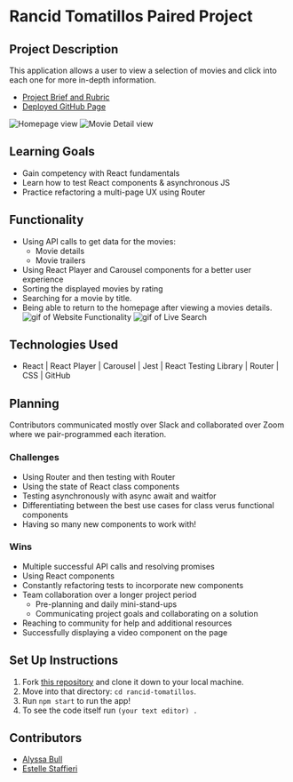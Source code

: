 # Rancid Tomatillos Paired Project
## Project Description
This application allows a user to view a selection of movies and click into each one for more in-depth information.
- [Project Brief and Rubric](https://frontend.turing.io/projects/module-3/rancid-tomatillos-v3.html)
- [Deployed GitHub Page](https://alyssabull.github.io/rancid-tomatillos/)

![Homepage view]()
![Movie Detail view]()
## Learning Goals
- Gain competency with React fundamentals
- Learn how to test React components & asynchronous JS
- Practice refactoring a multi-page UX using Router
## Functionality
- Using API calls to get data for the movies:
    - Movie details
    - Movie trailers
- Using React Player and Carousel components for a better user experience
- Sorting the displayed movies by rating
- Searching for a movie by title.
- Being able to return to the homepage after viewing a movies details.
![gif of Website Functionality](https://media.giphy.com/media/QzId1JiOGHKrvupo0z/giphy.gif)
![gif of Live Search](https://media.giphy.com/media/g4edw3ltGFdcbLTkwy/giphy.gif)
## Technologies Used
- React | React Player | Carousel | Jest | React Testing Library | Router | CSS | GitHub 

## Planning
Contributors communicated mostly over Slack and collaborated over Zoom where we pair-programmed each iteration.
### Challenges
- Using Router and then testing with Router
- Using the state of React class components
- Testing asynchronously with async await and waitfor
- Differentiating between the best use cases for class verus functional components
- Having so many new components to work with!

### Wins
- Multiple successful API calls and resolving promises
- Using React components
- Constantly refactoring tests to incorporate new components
- Team collaboration over a longer project period
    - Pre-planning and daily mini-stand-ups
    - Communicating project goals and collaborating on a solution
- Reaching to community for help and additional resources
- Successfully displaying a video component on the page

## Set Up Instructions
1. Fork [this repository](https://github.com/alyssabull/rancid-tomatillos) and clone it down to your local machine.
2. Move into that directory: ```cd rancid-tomatillos```.
3. Run ```npm start``` to run the app!
4. To see the code itself run ```(your text editor) . ```
## Contributors
* [Alyssa Bull](https://github.com/alyssabull)
* [Estelle Staffieri](https://github.com/Estaffieri)
